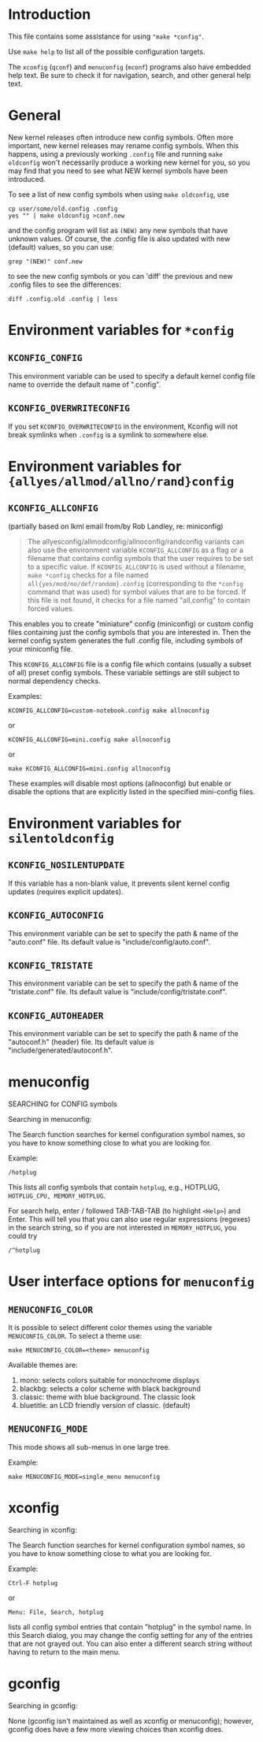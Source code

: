 # Introduction

This file contains some assistance for using `"make *config"`.

Use `make help` to list all of the possible configuration targets.

The `xconfig` (`qconf`) and `menuconfig` (`mconf`) programs also
have embedded help text. Be sure to check it for navigation,
search, and other general help text.

# General

New kernel releases often introduce new config symbols. Often more
important, new kernel releases may rename config symbols. When
this happens, using a previously working `.config` file and running
`make oldconfig` won't necessarily produce a working new kernel
for you, so you may find that you need to see what NEW kernel
symbols have been introduced.

To see a list of new config symbols when using `make oldconfig`, use

    cp user/some/old.config .config
    yes "" | make oldconfig >conf.new

and the config program will list as `(NEW)` any new symbols that have
unknown values. Of course, the .config file is also updated with
new (default) values, so you can use:

    grep "(NEW)" conf.new

to see the new config symbols or you can 'diff' the previous and
new .config files to see the differences:

    diff .config.old .config | less

# Environment variables for `*config`

## `KCONFIG_CONFIG`

This environment variable can be used to specify a default kernel config
file name to override the default name of ".config".

## `KCONFIG_OVERWRITECONFIG`

If you set `KCONFIG_OVERWRITECONFIG` in the environment, Kconfig will not
break symlinks when `.config` is a symlink to somewhere else.

# Environment variables for `{allyes/allmod/allno/rand}config`

## `KCONFIG_ALLCONFIG`

(partially based on lkml email from/by Rob Landley, re: miniconfig)

> The allyesconfig/allmodconfig/allnoconfig/randconfig variants can
  also use the environment variable `KCONFIG_ALLCONFIG` as a flag or a
  filename that contains config symbols that the user requires to be
  set to a specific value. If `KCONFIG_ALLCONFIG` is used without a
  filename, `make *config` checks for a file named
  `all{yes/mod/no/def/random}.config` (corresponding to the `*config`
  command that was used) for symbol values that are to be forced. If this
  file is not found, it checks for a file named "all.config" to contain
  forced values.

This enables you to create "miniature" config (miniconfig) or custom
config files containing just the config symbols that you are interested
in. Then the kernel config system generates the full .config file,
including symbols of your miniconfig file.

This `KCONFIG_ALLCONFIG` file is a config file which contains
(usually a subset of all) preset config symbols. These variable
settings are still subject to normal dependency checks.

Examples:

    KCONFIG_ALLCONFIG=custom-notebook.config make allnoconfig

or

    KCONFIG_ALLCONFIG=mini.config make allnoconfig

or

    make KCONFIG_ALLCONFIG=mini.config allnoconfig

These examples will disable most options (allnoconfig) but enable or
disable the options that are explicitly listed in the specified
mini-config files.

# Environment variables for `silentoldconfig`

## `KCONFIG_NOSILENTUPDATE`

If this variable has a non-blank value, it prevents silent kernel
config updates (requires explicit updates).

## `KCONFIG_AUTOCONFIG`

This environment variable can be set to specify the path & name of the
"auto.conf" file. Its default value is "include/config/auto.conf".

## `KCONFIG_TRISTATE`

This environment variable can be set to specify the path & name of the
"tristate.conf" file. Its default value is "include/config/tristate.conf".

## `KCONFIG_AUTOHEADER`

This environment variable can be set to specify the path & name of the
"autoconf.h" (header) file.
Its default value is "include/generated/autoconf.h".

# menuconfig

SEARCHING for CONFIG symbols

Searching in menuconfig:

The Search function searches for kernel configuration symbol
names, so you have to know something close to what you are
looking for.

Example:

    /hotplug

This lists all config symbols that contain `hotplug`,
e.g., HOTPLUG, `HOTPLUG_CPU, MEMORY_HOTPLUG`.

For search help, enter / followed TAB-TAB-TAB (to highlight
`<Help>`) and Enter. This will tell you that you can also use
regular expressions (regexes) in the search string, so if you
are not interested in `MEMORY_HOTPLUG`, you could try

    /^hotplug

# User interface options for `menuconfig`

## `MENUCONFIG_COLOR`

It is possible to select different color themes using the variable
`MENUCONFIG_COLOR`. To select a theme use:

    make MENUCONFIG_COLOR=<theme> menuconfig

Available themes are:

1. mono: selects colors suitable for monochrome displays
2. blackbg: selects a color scheme with black background
3. classic: theme with blue background. The classic look
4. bluetitle: an LCD friendly version of classic. (default)

## `MENUCONFIG_MODE`

This mode shows all sub-menus in one large tree.

Example:

    make MENUCONFIG_MODE=single_menu menuconfig

# xconfig

Searching in xconfig:

The Search function searches for kernel configuration symbol
names, so you have to know something close to what you are
looking for.

Example:

    Ctrl-F hotplug
or

    Menu: File, Search, hotplug

lists all config symbol entries that contain "hotplug" in
the symbol name. In this Search dialog, you may change the
config setting for any of the entries that are not grayed out.
You can also enter a different search string without having
to return to the main menu.

# gconfig

Searching in gconfig:

None (gconfig isn't maintained as well as xconfig or menuconfig);
however, gconfig does have a few more viewing choices than
xconfig does.

<!-- vim: et:sw=4:ts=4
-->
